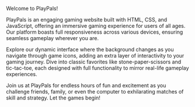 Welcome to PlayPals!

PlayPals is an engaging gaming website built with HTML, CSS, and JavaScript, offering an immersive gaming experience for users of all ages. Our platform boasts full responsiveness across various devices, ensuring seamless gameplay wherever you are.

Explore our dynamic interface where the background changes as you navigate through game icons, adding an extra layer of interactivity to your gaming journey. Dive into classic favorites like stone-paper-scissors and tic-tac-toe, each designed with full functionality to mirror real-life gameplay experiences.

Join us at PlayPals for endless hours of fun and excitement as you challenge friends, family, or even the computer to exhilarating matches of skill and strategy. Let the games begin!
